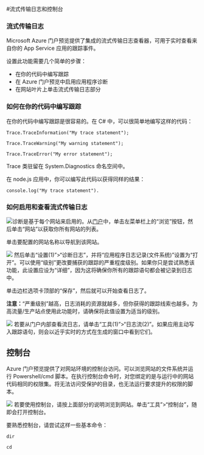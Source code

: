 <properties 
	pageTitle="流式传输日志和控制台" 
	description="流式传输日志和控制台概述" 
	authors="btardif" 
	manager="wpickett" 
	editor="" 
	services="app-service\web" 
	documentationCenter=""/>

<tags 
	ms.service="app-service-web" 
	ms.date="08/10/2015" 
	wacn.date="09/26/2016"/>

#流式传输日志和控制台

### 流式传输日志 ###

Microsoft Azure 门户预览提供了集成的流式传输日志查看器，可用于实时查看来自你的 App Service 应用的跟踪事件。

设置此功能需要几个简单的步骤：

- 在你的代码中编写跟踪
- 在 Azure 门户预览中启用应用程序诊断
- 在网站叶片上单击流式传输日志部分

### 如何在你的代码中编写跟踪 ###

在你的代码中编写跟踪是很容易的。在 C# 中，可以很简单地编写这样的代码：

`````````````````````````
Trace.TraceInformation("My trace statement");
`````````````````````````

`````````````````````````
Trace.TraceWarning("My warning statement");
`````````````````````````

`````````````````````````
Trace.TraceError("My error statement");
`````````````````````````

Trace 类驻留在 System.Diagnostics 命名空间中。

在 node.js 应用中，你可以编写此代码以获得同样的结果：

`````````````````````````
console.log("My trace statement").
`````````````````````````

### 如何启用和查看流式传输日志 ###

![][BrowseSitesScreenshot]诊断是基于每个网站来启用的。从[门户](https://portal.azure.cn)中，单击左菜单栏上的“浏览”按钮，然后单击“网站”以获取你所有网站的列表。

单击要配置的网站名称以导航到该网站。

![][DiagnosticsLogs] 然后单击“设置(1)”>“诊断日志”，并将“应用程序日志记录(文件系统)”设置为“打开”。可以使用“级别”更改要捕获的跟踪的严重程度级别。如果你只是尝试熟悉该功能，此设置应设为“详细”，因为这将确保你所有的跟踪语句都会被记录到日志中。

单击边栏选项卡顶部的“保存”，然后就可以开始查看日志了。

**注意：**“严重级别”越高，日志消耗的资源就越多，但你获得的跟踪线索也越多。为高流量/生产站点使用此功能时，请确保将此值设置为适当的级别。

![][StreamingLogsScreenshot] 若要从门户内部查看流日志，请单击“工具(1)”>“日志流(2)”。如果应用主动写入跟踪语句，则会以近乎实时的方式在生成的窗口中看到它们。

## 控制台 ##

Azure 门户预览提供了对网站环境的控制台访问。可以浏览网站的文件系统并运行 Powershell/cmd 脚本。在执行控制台命令时，对您绑定的是与运行中的网站代码相同的权限集。将无法访问受保护的目录，也无法运行要求提升的权限的脚本。

![][ConsoleScreenshot] 若要使用控制台，请按上面部分的说明浏览到网站。单击“工具”>“控制台”，随即会打开控制台。

要熟悉控制台，请尝试这样一些基本命令：



`````````````````````````
dir
`````````````````````````

`````````````````````````
cd
`````````````````````````



<!-- Images. -->
[DiagnosticsLogs]: ./media/web-sites-streaming-logs-and-console/diagnostic-logs.png
[BrowseSitesScreenshot]: ./media/web-sites-streaming-logs-and-console/browse-sites.png
[StreamingLogsScreenshot]: ./media/web-sites-streaming-logs-and-console/streaming-logs.png
[ConsoleScreenshot]: ./media/web-sites-streaming-logs-and-console/console.png

<!---HONumber=71-->